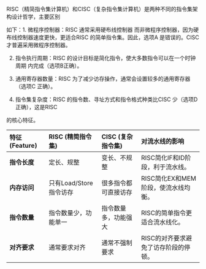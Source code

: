 RISC（精简指令集计算机）和CISC（复杂指令集计算机）是两种不同的指令集架构设计哲学，主要区别

如下：1. 微程序控制器：RISC 通常采用硬布线控制器 而非微程序控制器，因为硬布线控制器速度更快，更适合RISC 的简单指令集。因此，选项A 是错误的。CISC 才普遍采用微程序控制器。

2. 指令执行周期：RISC 的设计目标是简化指令，使大多数指令可以在一个时钟周期 内完成（选项B正确）。

3. 通用寄存器数量：RISC 为了减少访存操作，通常会设置较多的通用寄存器（选项C 正确）。

4. 指令集复杂度：RISC 的指令数、寻址方式和指令格式种类比CISC 少（选项D 正确），这是RISC

的核心特征。


| 特征 (Feature) | RISC (精简指令集)     | CISC (复杂指令集) | 对流水线的影响                |
| :----------- | :--------------- | :----------- | :--------------------- |
| **指令长度**     | 定长、规整            | 变长、不规整       | RISC简化IF和ID阶段，利于流水线。   |
| **内存访问**     | 只有Load/Store指令访存 | 很多指令都可直接访存   | RISC简化EX和MEM阶段，使流水线均衡。 |
| **指令数量**     | 指令数量少，功能单一       | 指令数量多，功能强大   | RISC的简单指令更适合流水线化。      |
| **对齐要求**     | 通常要求对齐           | 通常不强制要求      | RISC的对齐要求避免了访存阶段的停顿。   |

